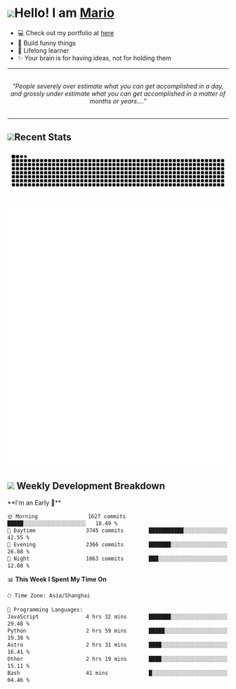 <h1><a href = "#"><img src="https://media.giphy.com/media/VgCDAzcKvsR6OM0uWg/giphy.gif" width="50"></a><span>Hello! I am <a href="https://github.com/mario1in">Mario</a></span></h1>

- 💻 Check out my portfolio at [here](https://shixiong.name)
- 🔨 Build funny things
- 🚀 Lifelong learner
- ✨ Your brain is for having ideas, not for holding them

<hr/>
<br/>
<div align="center">
<i>"People severely over estimate what you can get accomplished in a day, and grossly under estimate what you can get accomplished in a matter of months or years...." </i>
</div>
<br/>
<hr/>

<h2 align="left">
  <a href="#"><img src="https://emojis.slackmojis.com/emojis/images/1643514389/3643/cool-doge.gif?1643514389" height="30"></a>Recent Stats
</h2>

<picture>
  <source
    media="(prefers-color-scheme: dark)"
    srcset="https://raw.githubusercontent.com/mario1in/mario1in/output/github-contribution-grid-snake-dark.svg"
  />
  <source
    media="(prefers-color-scheme: light)"
    srcset="https://raw.githubusercontent.com/mario1in/mario1in/output/github-contribution-grid-snake.svg"
  />
  <img
    alt="github contribution grid snake animation"
    src="https://raw.githubusercontent.com/mario1in/mario1in/output/github-contribution-grid-snake.svg"
  />
</picture>

![overview](https://raw.githubusercontent.com/mario1in/mario1in/stats-output/generated/overview.svg)
![languages](https://raw.githubusercontent.com/mario1in/mario1in/stats-output/generated/languages.svg)

<h2 align="left">
  <a href="#"><img src="https://emojis.slackmojis.com/emojis/images/1643514062/184/nyancat_big.gif?1643514062" height="30"></a> Weekly Development Breakdown
</h2>
<!--START_SECTION:waka-->
**I'm an Early 🐤** 

```text
🌞 Morning                1627 commits        █████░░░░░░░░░░░░░░░░░░░░   18.49 % 
🌆 Daytime                3745 commits        ███████████░░░░░░░░░░░░░░   42.55 % 
🌃 Evening                2366 commits        ███████░░░░░░░░░░░░░░░░░░   26.88 % 
🌙 Night                  1063 commits        ███░░░░░░░░░░░░░░░░░░░░░░   12.08 % 
```


📊 **This Week I Spent My Time On** 

```text
🕑︎ Time Zone: Asia/Shanghai

💬 Programming Languages: 
JavaScript               4 hrs 32 mins       ███████░░░░░░░░░░░░░░░░░░   29.48 % 
Python                   2 hrs 59 mins       █████░░░░░░░░░░░░░░░░░░░░   19.38 % 
Astro                    2 hrs 31 mins       ████░░░░░░░░░░░░░░░░░░░░░   16.41 % 
Other                    2 hrs 19 mins       ████░░░░░░░░░░░░░░░░░░░░░   15.11 % 
Bash                     41 mins             █░░░░░░░░░░░░░░░░░░░░░░░░   04.46 % 
```


<!--END_SECTION:waka-->

